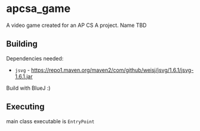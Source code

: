 # apcsa_game
A video game created for an AP CS A project. Name TBD

## Building
Dependencies needed:
- `jsvg` -  <https://repo1.maven.org/maven2/com/github/weisj/jsvg/1.6.1/jsvg-1.6.1.jar>

Build with BlueJ :)

## Executing
main class executable is `EntryPoint`